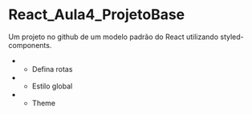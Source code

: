 # React_Aula4_ProjetoBase

Um projeto no github de um modelo padrão do React utilizando styled-components. 
- - Defina rotas
- - Estilo global
- - Theme
